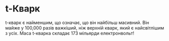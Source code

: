 # t-Кварк

t-кварк є найменшим, що означає, що він найбільш масивний. Він майже у 100,000
разів важкіший, ніж верхній кварк, який є найсвітлішим з усіх. Маса t-кварка
складає 173 мільярди електронвольт!
